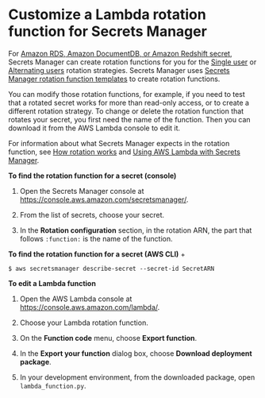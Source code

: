 # Customize a Lambda rotation function for Secrets Manager<a name="rotate-secrets_customize"></a>

For [Amazon RDS, Amazon DocumentDB, or Amazon Redshift secret](rotate-secrets_turn-on-for-db.md), Secrets Manager can create rotation functions for you for the [Single user](rotating-secrets_strategies.md#rotating-secrets-one-user-one-password) or [Alternating users](rotating-secrets_strategies.md#rotating-secrets-two-users) rotation strategies\. Secrets Manager uses [Secrets Manager rotation function templates](reference_available-rotation-templates.md) to create rotation functions\. 

You can modify those rotation functions, for example, if you need to test that a rotated secret works for more than read\-only access, or to create a different rotation strategy\. To change or delete the rotation function that rotates your secret, you first need the name of the function\. Then you can download it from the AWS Lambda console to edit it\. 

For information about what Secrets Manager expects in the rotation function, see [How rotation works](rotate-secrets_how.md) and [Using AWS Lambda with Secrets Manager](https://docs.aws.amazon.com/lambda/latest/dg/with-secrets-manager.html)\. 

**To find the rotation function for a secret \(console\)**

1. Open the Secrets Manager console at [https://console\.aws\.amazon\.com/secretsmanager/](https://console.aws.amazon.com/secretsmanager/)\.

1. From the list of secrets, choose your secret\.

1. In the **Rotation configuration** section, in the rotation ARN, the part that follows `:function:` is the name of the function\.

**To find the rotation function for a secret \(AWS CLI\)**
+ 

  ```
  $ aws secretsmanager describe-secret --secret-id SecretARN
  ```

**To edit a Lambda function**

1. Open the AWS Lambda console at [https://console\.aws\.amazon\.com/lambda/](https://console.aws.amazon.com/lambda/)\.

1. Choose your Lambda rotation function\.

1.  On the **Function code** menu, choose **Export function**\.

1. In the **Export your function** dialog box, choose **Download deployment package**\.

1. In your development environment, from the downloaded package, open `lambda_function.py`\. 